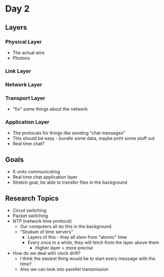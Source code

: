# Day 2
## Layers
### Physical Layer
* The actual wire 
* Photons
### Link Layer
### Network Layer 
### Transport Layer
* "fix" some things about the network
### Application Layer
* The protocals for things like sending "chat messages"
* This should be easy - bundle some data, maybe print some stuff out
* Real time chat?

## Goals
* 6 units communicating 
* Real time chat application layer
* Stretch goal, be able to transfer files in the background 

## Research Topics
* Circut switching
* Packet switching 
* NTP (network time protocol)
    * Our computers all do this in the background
    * "Stratum of time servers"
        * Layers of this - they all stem from "atomic" time
        * Every once in a while, they will fetch from the layer above them
            * Higher layer = more precise
* How do we deal with clock drift?
    * I think the easiest thing would be to start every message with the time?
    * Also we can look into parellel transmission 
